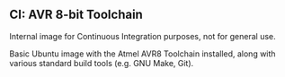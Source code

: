 CI: AVR 8-bit Toolchain
---

Internal image for Continuous Integration purposes, not for general use.

Basic Ubuntu image with the Atmel AVR8 Toolchain installed, along with various
standard build tools (e.g. GNU Make, Git).
